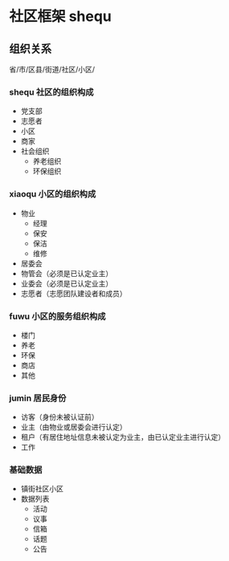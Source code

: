 # 社区框架 shequ

## 组织关系

省/市/区县/街道/社区/小区/

### shequ  社区的组织构成
   * 党支部
   * 志愿者
   * 小区
   * 商家
   * 社会组织
     * 养老组织
     * 环保组织
   
### xiaoqu 小区的组织构成
   * 物业
     * 经理
     * 保安
     * 保洁
     * 维修
   * 居委会
   * 物管会（必须是已认定业主）
   * 业委会（必须是已认定业主）
   * 志愿者（志愿团队建设者和成员）
   
### fuwu 小区的服务组织构成   
   * 楼门
   * 养老
   * 环保
   * 商店
   * 其他
   
### jumin 居民身份
   * 访客（身份未被认证前）
   * 业主（由物业或居委会进行认定）
   * 租户（有居住地址信息未被认定为业主，由已认定业主进行认定）
   * 工作
  
  
### 基础数据 
   * 镇街社区小区
   * 数据列表
       * 活动
       * 议事
       * 信箱
       * 话题
       * 公告
   
   